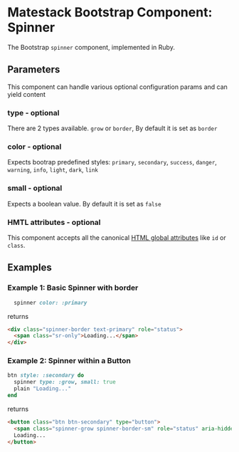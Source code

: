# Matestack Bootstrap Component: Spinner

The Bootstrap `spinner` component, implemented in Ruby.

## Parameters
This component can handle various optional configuration params and can yield content

### type - optional
There are 2 types available. `grow` or `border`, By default it is set as `border`

### color - optional
Expects bootrap predefined styles: `primary`, `secondary`, `success`, `danger`, `warning`, `info`, `light`, `dark`, `link`

### small - optional
Expects a boolean value. By default it is set as `false`

### HMTL attributes - optional
This component accepts all the canonical [HTML global attributes](https://www.w3schools.com/tags/ref_standardattributes.asp) like `id` or `class`.

## Examples

### Example 1: Basic Spinner with border

```ruby
  spinner color: :primary
```

returns

```html
<div class="spinner-border text-primary" role="status">
  <span class="sr-only">Loading...</span>
</div>
```

### Example 2: Spinner within a Button 

```ruby
btn style: :secondary do
  spinner type: :grow, small: true
  plain "Loading..."
end
```

returns

```html
<button class="btn btn-secondary" type="button">
  <span class="spinner-grow spinner-border-sm" role="status" aria-hidden="true"></span>
  Loading...
</button>
```
